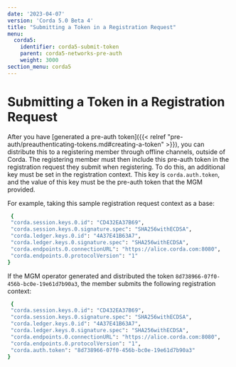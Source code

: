 ```yaml
---
date: '2023-04-07'
version: 'Corda 5.0 Beta 4'
title: "Submitting a Token in a Registration Request"
menu:
  corda5:
    identifier: corda5-submit-token
    parent: corda5-networks-pre-auth
    weight: 3000
section_menu: corda5
---
```

# Submitting a Token in a Registration Request
After you have [generated a pre-auth token]({{< relref "pre-auth/preauthenticating-tokens.md#creating-a-token" >}}), you can distribute this to a registering member through offline channels, outside of Corda. 
The registering member must then include this pre-auth token in the registration request they submit when registering. To do this, an additional key must be set in the registration context. This key is `corda.auth.token`, and the value of this key must be the pre-auth token that the MGM provided.

For example, taking this sample registration request context as a base:

```bash
 {
 "corda.session.keys.0.id": "CD432EA37B69",
 "corda.session.keys.0.signature.spec": "SHA256withECDSA",
 "corda.ledger.keys.0.id": "4A37E41B63A7",
 "corda.ledger.keys.0.signature.spec": "SHA256withECDSA",
 "corda.endpoints.0.connectionURL": "https://alice.corda.com:8080",
 "corda.endpoints.0.protocolVersion": "1"
}
```

If the MGM operator generated and distributed the token `8d738966-07f0-456b-bc0e-19e61d7b90a3`, the member submits the following registration context:

```bash
 {
 "corda.session.keys.0.id": "CD432EA37B69",
 "corda.session.keys.0.signature.spec": "SHA256withECDSA",
 "corda.ledger.keys.0.id": "4A37E41B63A7",
 "corda.ledger.keys.0.signature.spec": "SHA256withECDSA",
 "corda.endpoints.0.connectionURL": "https://alice.corda.com:8080",
 "corda.endpoints.0.protocolVersion": "1",
 "corda.auth.token": "8d738966-07f0-456b-bc0e-19e61d7b90a3"
}
```